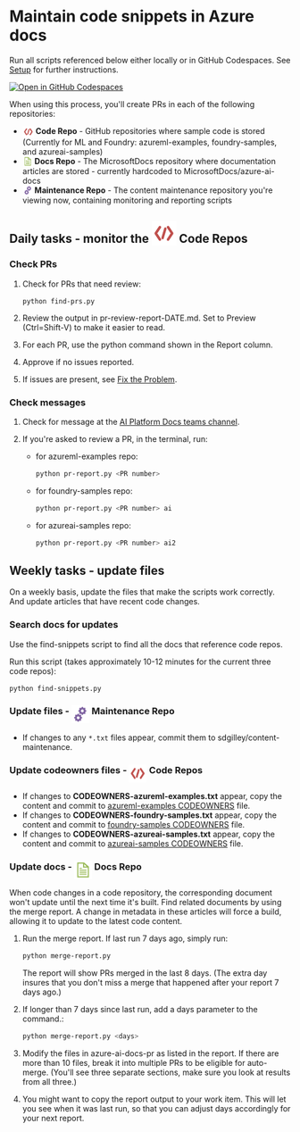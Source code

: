 # Maintain code snippets in Azure docs

Run all scripts referenced below either locally or in GitHub Codespaces.  See [Setup](setup.md) for further instructions.

[![Open in GitHub Codespaces](https://github.com/codespaces/badge.svg)](https://codespaces.new/sdgilley/content-maintenance?quickstart=1)

When using this process, you'll create PRs in each of the following repositories:

- **<img src="../media/code.svg" width="20" height="20" style="vertical-align: text-top"> Code Repo** - GitHub repositories where sample code is stored (Currently for ML and Foundry: azureml-examples, foundry-samples, and azureai-samples)
- **<img src="../media/docs.svg" width="18" height="18" style="vertical-align: text-top">  Docs Repo** - The MicrosoftDocs repository where documentation articles are stored - currently hardcoded to MicrosoftDocs/azure-ai-docs
- **<img src="../media/maintenance.svg" width="18" height="18" style="vertical-align: text-top">  Maintenance Repo** - The content maintenance repository you're viewing now, containing monitoring and reporting scripts

## Daily tasks - monitor the <img src="../media/code.svg" width="44" height="44" style="vertical-align: text-bottom"> Code Repos

### Check PRs

1. Check for PRs that need review:

    ```
    python find-prs.py
    ```

1. Review the output in pr-review-report-DATE.md.  Set to Preview (Ctrl=Shift-V) to make it easier to read.
1. For each PR, use the python command shown in the Report column.
1. Approve if no issues reported.
1. If issues are present, see [Fix the Problem](fix-the-problem.md).

### Check messages

1. Check for message at the [AI Platform Docs teams channel](https://teams.microsoft.com/l/channel/19%3AHhf4F_YfPn3kYGdmWvePNwlbF5-RR8wciQEUwwrcggw1%40thread.tacv2/General?groupId=fdaf4412-8993-4ea6-a7d4-aeaded7fc854&tenantId=72f988bf-86f1-41af-91ab-2d7cd011db47). 

1. If you're asked to review a PR, in the terminal, run:

    * for azureml-examples repo:

        ```bash
        python pr-report.py <PR number> 
        ```

    * for foundry-samples repo:

        ```bash
        python pr-report.py <PR number> ai
        ```

    * for azureai-samples repo:

        ```bash
        python pr-report.py <PR number> ai2
        ```

## Weekly tasks - update files

On a weekly basis, update the files that make the scripts work correctly. And update articles that have recent code changes.

### Search docs for updates

Use the find-snippets script to find all the docs that reference code repos.  

Run this script (takes approximately 10-12 minutes for the current three code repos):

```bash
python find-snippets.py
```

### Update files - <img src="../media/maintenance.svg" width="32" height="32" style="vertical-align: text-top"> Maintenance Repo

* If changes to any `*.txt` files appear, commit them to sdgilley/content-maintenance. 

### Update codeowners files - <img src="../media/code.svg" width="32" height="32" style="vertical-align: text-top"> Code Repos

* If changes to **CODEOWNERS-azureml-examples.txt** appear, copy the content and commit to [azureml-examples CODEOWNERS](https://github.com/Azure/azureml-examples/blob/main/.github/CODEOWNERS) file.
* If changes to **CODEOWNERS-foundry-samples.txt** appear, copy the content and commit to [foundry-samples CODEOWNERS](https://github.com/Azure-AI-Foundry/foundry-samples/blob/main/.github/CODEOWNERS) file.
* If changes to **CODEOWNERS-azureai-samples.txt** appear, copy the content and commit to [azureai-samples CODEOWNERS](https://github.com/Azure-Samples/azureai-samples/blob/main/.github/CODEOWNERS) file.

### Update docs - <img src="../media/docs.svg" width="32" height="32" style="vertical-align: text-top"> Docs Repo

When code changes in a code repository, the corresponding document won't update until the next time it's built.  Find related documents by using the merge report.  A change in metadata in these articles will force a build, allowing it to update to the latest code content.

1. Run the merge report.  If last run 7 days ago, simply run:

    ```bash
    python merge-report.py 
    ```

    The report will show PRs merged in the last 8 days.  (The extra day insures that you don't miss a merge that happened after your report 7 days ago.)  
1. If longer than 7 days since last run, add a days parameter to the command.:

    ```bash
    python merge-report.py <days>
    ```

1. Modify the files in azure-ai-docs-pr as listed in the report.  If there are more than 10 files, break it into multiple PRs to be eligible for auto-merge. (You'll see three separate sections, make sure you look at results from all three.)

1. You might want to copy the report output to your work item.  This will let you see when it was last run, so that you can adjust days accordingly for your next report.
